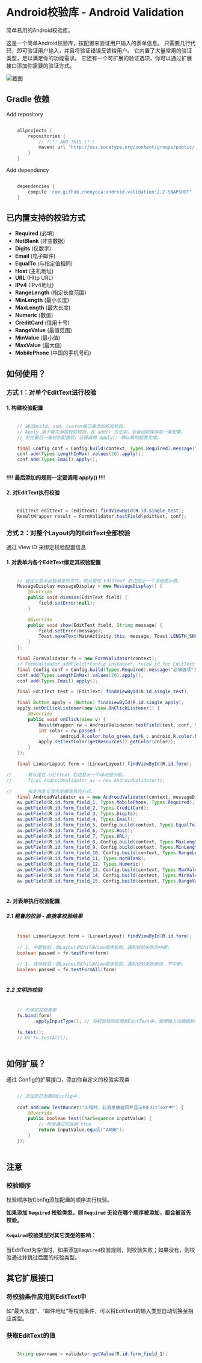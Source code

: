 # Android校验库 - Android Validation

简单易用的Android校验库。

这是一个简单Android校验库，按配置来验证用户输入的表单信息。
只需要几行代码，即可验证用户输入，并且将验证错误反馈给用户。
它内置了大量常用的验证类型，足以满足你的功能需求。
它还有一个可扩展的验证选项，你可以通过扩展接口添加你需要的验证方式。

![截图](https://raw.githubusercontent.com/chenyoca/android-validation/develop/documents/screenshot.png)

## Gradle 依赖

Add repository

```groovy

    allprojects {
        repositories {
            // !!!! ADD THIS !!!!
            maven{ url 'http://oss.sonatype.org/content/groups/public/' }
        }
    }

```

Add dependency

```groovy

    dependencies {
        compile 'com.github.chenyoca:android-validation:2.2-SNAPSHOT'
    }

```
## 已内置支持的校验方式

* **Required** (必填)
* **NotBlank** (非空数据)
* **Digits** (仅数字)
* **Email** (电子邮件)
* **EqualTo** (与指定值相同)
* **Host** (主机地址)
* **URL** (Http URL)
* **IPv4** (IPv4地址)
* **RangeLength** (指定长度范围)
* **MinLength** (最小长度)
* **MaxLength** (最大长度)
* **Numeric** (数值)
* **CreditCard** (信用卡号)
* **RangeValue** (最值范围)
* **MinValue** (最小值)
* **MaxValue** (最大值)
* **MobilePhone** (中国的手机号码)

## 如何使用？

### 方式 1：对单个EditText进行校验

#### 1. 构建校验配置

```java

    // 通过build, add, custom接口来添加校验规则，
    // Apply 用于每次添加校验规则，在 add() 方法中，会自动将保存前一条配置，
    // 但在最后一条规则配置后，记得调用 apply() 确认规则配置完成。

    final Config conf = Config.build(context, Types.Required).message("必填选项").apply();
    conf.add(Types.LengthInMax).values(20).apply();
    conf.add(Types.Email).apply();
    
```

**!!!! 最后添加的规则一定要调用 apply() !!!!**

#### 2. 对EditText执行校验

```java

    EditText edittext = (EditText) findViewById(R.id.single_test);
    ResultWrapper result = FormValidator.testField(edittext, conf);

```

### 方式 2：对整个Layout内的EditText全部校验

通过 View ID 来绑定校验配置信息

#### 1. 对表单内各个EditText绑定其校验配置

```java

    // 自定义显示出错消息的方式，默认是在 EditText 右边显示一个浮动提示框。
    MessageDisplay messageDisplay = new MessageDisplay() {
        @Override
        public void dismiss(EditText field) {
            field.setError(null);
        }

        @Override
        public void show(EditText field, String message) {
            field.setError(message);
            Toast.makeText(MainActivity.this, message, Toast.LENGTH_SHORT).show();
        }
    };

    final FormValidator fv = new FormValidator(context);
    // FormValidator.addField(*Config instance*, *view id for EditText*)
    final Config conf = Config.build(Types.Required).message("必填选项").apply();
    conf.add(Types.LengthInMax).values(20).apply();
    conf.add(Types.Email).apply();

    final EditText test = (EditText) findViewById(R.id.single_test);

    final Button apply = (Button) findViewById(R.id.single_apply);
    apply.setOnClickListener(new View.OnClickListener() {
        @Override
        public void onClick(View v) {
            ResultWrapper rw = AndroidValidator.testField(test, conf, testDisplay);
            int color = rw.passed ?
                    android.R.color.holo_green_dark : android.R.color.holo_red_dark;
            apply.setTextColor(getResources().getColor(color));
        }
    });

    final LinearLayout form = (LinearLayout) findViewById(R.id.form);

//      默认是在 EditText 右边显示一个浮动提示框。
//      final AndroidValidator av = new AndroidValidator();

//      指定自定义显示出错消息的方式，
    final AndroidValidator av = new AndroidValidator(context, messageDisplay);
    av.putField(R.id.form_field_1, Types.MobilePhone, Types.Required);
    av.putField(R.id.form_field_2, Types.CreditCard);
    av.putField(R.id.form_field_3, Types.Digits);
    av.putField(R.id.form_field_4, Types.Email);
    av.putField(R.id.form_field_5, Config.build(context, Types.EqualTo).loader(new EditTextLazyLoader(form,R.id.form_field_4)).apply());
    av.putField(R.id.form_field_6, Types.Host);
    av.putField(R.id.form_field_7, Types.URL);
    av.putField(R.id.form_field_8, Config.build(context, Types.MaxLength).values(5).apply());
    av.putField(R.id.form_field_9, Config.build(context, Types.MinLength).values(4).apply());
    av.putField(R.id.form_field_10, Config.build(context, Types.RangeLength).values(4,8).apply());
    av.putField(R.id.form_field_11, Types.NotBlank);
    av.putField(R.id.form_field_12, Types.Numeric);
    av.putField(R.id.form_field_13, Config.build(context, Types.MaxValue).values(100).apply());
    av.putField(R.id.form_field_14, Config.build(context, Types.MinValue).values(20).apply());
    av.putField(R.id.form_field_15, Config.build(context, Types.RangeValue).values(18, 30).apply());
        
```

#### 2. 对表单执行校验配置

##### 2.1 粗鲁的校验 - 直接拿校验结果

```java

    final LinearLayout form = (LinearLayout) findViewById(R.id.form);
    
    // 1. 中断校验：按Layout的ChildView顺序校验，遇到校验失败则中断。
    boolean passed = fv.testForm(form)
    
    // 1. 连续校验：按Layout的ChildView顺序校验，遇到校验失败继续，不中断。
    boolean passed = fv.testFormAll(form)
    
```

##### 2.2 文明的校验

```java

    // 先绑定校验表单
    fv.bind(form)
          .applyInputType(); // 将校验规则应用到EditText中，使得输入法根据校验配置，显示不同的布局。
          
    fv.test();
    // Or fv.testAll();
    
```

## 如何扩展？

通过 Config的扩展接口，添加你自定义的校验实现类

```java

    // 添加到已创建的Config中：
    
    conf.add(new TestRunner("出错时，此消息被返回并显示到EditText中") {
        @Override
        public boolean test(CharSequence inputValue) {
            // 校验通过时返回 true
            return inputValue.equal("AABB");
        }
    });
    

```

## 注意

### 校验顺序

校验顺序按Config添加配置的顺序进行校验。

**如果添加 `Required` 校验类型，则 `Required` 无论在哪个顺序被添加，都会被首先校验。**

#### `Required`校验类型对其它类型的影响：

当EditText为空值时，如果添加`Required`校验规则，则校验失败；如果没有，则校验通过并跳过后面的校验类型。

## 其它扩展接口

### 将校验条件应用到EditText中

如“最大长度”、“邮件地址”等校验条件，可以将EditText的输入类型自动切换至相应类型。

### 获取EditText的值

```java

    String username = validator.getValue(R.id.form_field_1);

```


